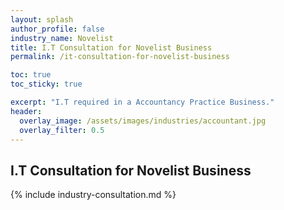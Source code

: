 ```yaml
---
layout: splash 
author_profile: false 
industry_name: Novelist
title: I.T Consultation for Novelist Business
permalink: /it-consultation-for-novelist-business

toc: true
toc_sticky: true

excerpt: "I.T required in a Accountancy Practice Business."
header:
  overlay_image: /assets/images/industries/accountant.jpg
  overlay_filter: 0.5 
---
```


## I.T Consultation for Novelist Business

{% include industry-consultation.md %}
